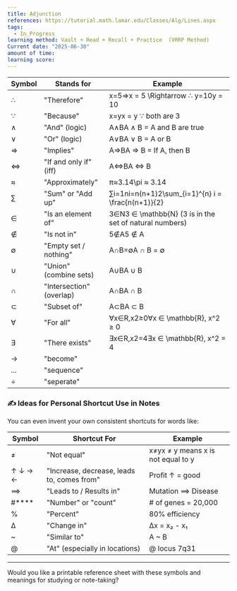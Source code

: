 ```yaml
---
title: Adjunction
references: https://tutorial.math.lamar.edu/Classes/Alg/Lines.aspx
tags:
  - In_Progress
learning method: Vault + Read + Recall + Practice  (VRRP Method)
Current date: "2025-06-30"
amount of time: 
learning score:
---
```


| Symbol | Stands for               | Example                                                |
| ------ | ------------------------ | ------------------------------------------------------ |
| ∴      | "Therefore"              | x=5⇒x = 5 \Rightarrow ∴ y=10y = 10                     |
| ∵      | "Because"                | x=yx = y ∵ both are 3                                  |
| ∧      | "And" (logic)            | A∧BA ∧ B = A and B are true                            |
| ∨      | "Or" (logic)             | A∨BA ∨ B = A or B                                      |
| ⇒      | "Implies"                | A⇒BA ⇒ B = If A, then B                                |
| ⇔      | "If and only if" (iff)   | A⇔BA ⇔ B                                               |
| ≈      | "Approximately"          | π≈3.14\pi ≈ 3.14                                       |
| ∑      | "Sum" or "Add up"        | ∑i=1ni=n(n+1)2\sum_{i=1}^{n} i = \frac{n(n+1)}{2}      |
| ∈      | "Is an element of"       | 3∈N3 ∈ \mathbb{N} (3 is in the set of natural numbers) |
| ∉      | "Is not in"              | 5∉A5 ∉ A                                               |
| ∅      | "Empty set / nothing"    | A∩B=∅A ∩ B = ∅                                         |
| ∪      | "Union" (combine sets)   | A∪BA ∪ B                                               |
| ∩      | "Intersection" (overlap) | A∩BA ∩ B                                               |
| ⊂      | "Subset of"              | A⊂BA ⊂ B                                               |
| ∀      | "For all"                | ∀x∈R,x2≥0∀x ∈ \mathbb{R}, x^2 ≥ 0                      |
| ∃      | "There exists"           | ∃x∈R,x2=4∃x ∈ \mathbb{R}, x^2 = 4                      |
| ->     | "become"                 |                                                        |
| ...    | "sequence"               |                                                        |
| ÷      | "seperate"               |                                                        |


### ✍️ **Ideas for Personal Shortcut Use in Notes**

You can even invent your own consistent shortcuts for words like:

| Symbol  | Shortcut For                               | Example                            |
| ------- | ------------------------------------------ | ---------------------------------- |
| ≠       | "Not equal"                                | x≠yx ≠ y means x is not equal to y |
| ↑ ↓ → ← | "Increase, decrease, leads to, comes from" | Profit ↑ = good                    |
| ⟹       | "Leads to / Results in"                    | Mutation ⟹ Disease                 |
| #****   | "Number" or "count"                        | # of genes = 20,000                |
| %       | "Percent"                                  | 80% efficiency                     |
| ∆       | "Change in"                                | ∆x = x₂ - x₁                       |
| ~       | "Similar to"                               | A ~ B                              |
| @       | "At" (especially in locations)             | @ locus 7q31                       |

---

Would you like a printable reference sheet with these symbols and meanings for studying or note-taking?